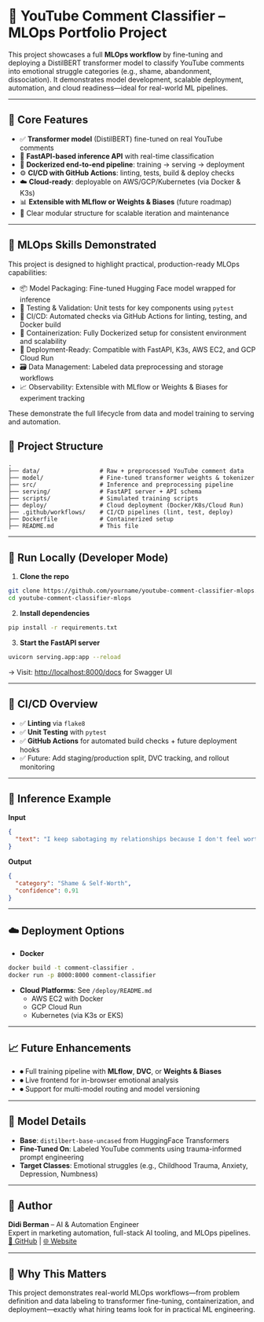 # 🎯 YouTube Comment Classifier – MLOps Portfolio Project

This project showcases a full **MLOps workflow** by fine-tuning and deploying a DistilBERT transformer model to classify YouTube comments into emotional struggle categories (e.g., shame, abandonment, dissociation). It demonstrates model development, scalable deployment, automation, and cloud readiness—ideal for real-world ML pipelines.

---

## 🧠 Core Features

- ✅ **Transformer model** (DistilBERT) fine-tuned on real YouTube comments  
- 🔁 **FastAPI-based inference API** with real-time classification  
- 🐳 **Dockerized end-to-end pipeline**: training → serving → deployment  
- ⚙️ **CI/CD with GitHub Actions**: linting, tests, build & deploy checks  
- ☁️ **Cloud-ready**: deployable on AWS/GCP/Kubernetes (via Docker & K3s)  
- 📊 **Extensible with MLflow or Weights & Biases** (future roadmap)  
- 📂 Clear modular structure for scalable iteration and maintenance  

---

## 🧰 MLOps Skills Demonstrated

This project is designed to highlight practical, production-ready MLOps capabilities:

- 📦 Model Packaging: Fine-tuned Hugging Face model wrapped for inference
- 🧪 Testing & Validation: Unit tests for key components using `pytest`
- 🔁 CI/CD: Automated checks via GitHub Actions for linting, testing, and Docker build
- 🐳 Containerization: Fully Dockerized setup for consistent environment and scalability
- 🚀 Deployment-Ready: Compatible with FastAPI, K3s, AWS EC2, and GCP Cloud Run
- 🗃️ Data Management: Labeled data preprocessing and storage workflows
- 📈 Observability: Extensible with MLflow or Weights & Biases for experiment tracking

These demonstrate the full lifecycle from data and model training to serving and automation.


## 📁 Project Structure

```
.
├── data/                 # Raw + preprocessed YouTube comment data
├── model/                # Fine-tuned transformer weights & tokenizer
├── src/                  # Inference and preprocessing pipeline
├── serving/              # FastAPI server + API schema
├── scripts/              # Simulated training scripts
├── deploy/               # Cloud deployment (Docker/K8s/Cloud Run)
├── .github/workflows/    # CI/CD pipelines (lint, test, deploy)
├── Dockerfile            # Containerized setup
├── README.md             # This file
```

---

## 🚀 Run Locally (Developer Mode)

1. **Clone the repo**
```bash
git clone https://github.com/yourname/youtube-comment-classifier-mlops.git
cd youtube-comment-classifier-mlops
```

2. **Install dependencies**
```bash
pip install -r requirements.txt
```

3. **Start the FastAPI server**
```bash
uvicorn serving.app:app --reload
```

→ Visit: [http://localhost:8000/docs](http://localhost:8000/docs) for Swagger UI

---

## 🔁 CI/CD Overview

- ✅ **Linting** via `flake8`  
- ✅ **Unit Testing** with `pytest`  
- ✅ **GitHub Actions** for automated build checks + future deployment hooks  
- ✅ Future: Add staging/production split, DVC tracking, and rollout monitoring

---

## 🧪 Inference Example

**Input**
```json
{
  "text": "I keep sabotaging my relationships because I don't feel worthy of love."
}
```

**Output**
```json
{
  "category": "Shame & Self-Worth",
  "confidence": 0.91
}
```

---

## ☁️ Deployment Options

- **Docker**
```bash
docker build -t comment-classifier .
docker run -p 8000:8000 comment-classifier
```

- **Cloud Platforms**: See `/deploy/README.md`  
  - AWS EC2 with Docker  
  - GCP Cloud Run  
  - Kubernetes (via K3s or EKS)

---

## 📈 Future Enhancements

- ⏺ Full training pipeline with **MLflow**, **DVC**, or **Weights & Biases**
- ⏺ Live frontend for in-browser emotional analysis
- ⏺ Support for multi-model routing and model versioning

---

## 🧠 Model Details

- **Base**: `distilbert-base-uncased` from HuggingFace Transformers  
- **Fine-Tuned On**: Labeled YouTube comments using trauma-informed prompt engineering  
- **Target Classes**: Emotional struggles (e.g., Childhood Trauma, Anxiety, Depression, Numbness)

---

## 👤 Author

**Didi Berman** – AI & Automation Engineer  
Expert in marketing automation, full-stack AI tooling, and MLOps pipelines.  
[📎 GitHub](https://github.com/didiberman) | [🌐 Website](https://didiberman.com)

---

## 📌 Why This Matters

This project demonstrates real-world MLOps workflows—from problem definition and data labeling to transformer fine-tuning, containerization, and deployment—exactly what hiring teams look for in practical ML engineering.
